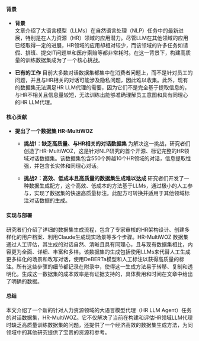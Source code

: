 #### 背景
- **背景**       
    文章介绍了大语言模型（LLMs）在自然语言处理（NLP）任务中的最新进展，特别是在人力资源（HR）领域的应用潜力。尽管LLM在其他领域的应用已经取得一定的进展，HR领域的应用却相对较少，而该领域的许多任务如请假、排班、提交IT问题单和医疗索赔等都非常耗时。在这一背景下，构建高质量的训练数据集成为了一个核心挑战。

- **已有的工作**
    目前大多数对话数据集都集中在消费者问题上，而不是针对员工的问题，并且与HR相关的对话可能涉及隐私问题，因此难以收集。此外，现有的数据集无法满足HR LLM代理的需要，因为它们不是完全基于提取信息的，与HR不相关且信息量较短，无法训练出能够准确理解员工意图和具有同理心的HR LLM代理。

#### 核心贡献
- **提出了一个数据集 HR-MultiWOZ**
    - **挑战1：缺乏高质量、与HR相关的对话数据集**
        为解决这一挑战，研究者们创造了HR-MultiWOZ，这是针对NLP研究的首个开源、标记完整的HR领域对话数据集。该数据集包含550个跨越10个HR领域的对话，信息提取性强，并包含长实体和同理心对话。

    - **挑战2：高效、低成本且高质量的数据集生成难以达成**
        研究者们开发了一种数据生成配方，这个高效、低成本的方法基于LLMs，通过极小的人工参与，实现了数据集的快速高质量标注。此配方可转换并适用于其他领域标注对话数据的生成。

#### 实现与部署
研究者们介绍了详细的数据集生成流程，包含了专家审核的HR架构设计、创建多样化的用户档案、利用Claude生成现实场景等多个步骤。HR-MultiWOZ 数据集通过人工评估，其生成的对话自然、清晰且具有同理心，且与现有数据集相比，内容更为全面、详细、丰富和多样。该数据集的生成包括使用LLMs来代替人工生成更多样化的场景和改写对话，使用DeBERTa模型和人工标注以获得高质量的标注。所有这些步骤的细节都记录在附录中，使得这一生成方法易于转移、复制和透明化。生成这一数据集的成本效率是有证据支持的，具体费用和时间在文章中给出了明确的数据。

#### 总结
本文介绍了一个新的针对人力资源领域的大语言模型代理（HR LLM Agent）任务的对话数据集，HR-MultiWOZ。它不仅解决了当前在构建和评估HR领域LLM代理时缺乏高质量训练数据集的问题，还提供了一个经济高效的数据集生成方法，为同领域中的其他研究提供了宝贵的资源和参考。